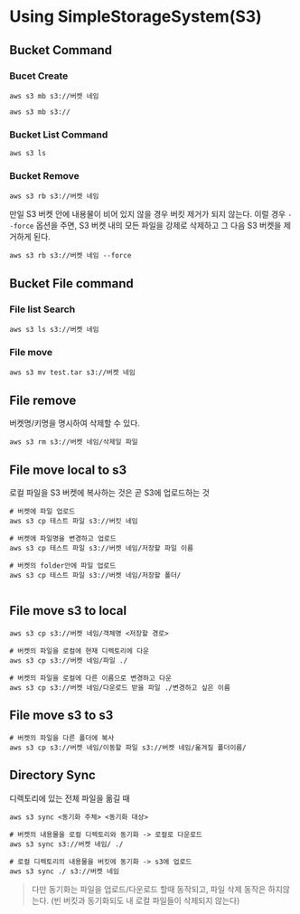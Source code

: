 # Using SimpleStorageSystem(S3)

## Bucket Command

### Bucet Create

```shell
aws s3 mb s3://버켓 네임

aws s3 mb s3://
```

### Bucket List Command

```shell
aws s3 ls
```

### Bucket Remove

```shell
aws s3 rb s3://버켓 네임
```

만일 S3 버켓 안에 내용물이 비어 있지 않을 경우 버킷 제거가 되지 않는다.
이럴 경우 `--force` 옵션을 주면, S3 버켓 내의 모든 파일을 강제로 삭제하고 그 다음 S3 버켓을 제거하게 된다.

```shell
aws s3 rb s3://버켓 네임 --force
```


## Bucket File command

### File list Search

```shell
aws s3 ls s3://버켓 네임
```

### File move

```shell
aws s3 mv test.tar s3://버켓 네임
```

## File remove

버켓명/키명을 명시하여 삭제할 수 있다.

```shell
aws s3 rm s3://버켓 네임/삭제일 파일
```

## File move local to s3

로컬 파일을 S3 버켓에 복사하는 것은 곧 S3에 업로드하는 것

```shell
# 버켓에 파일 업로드
aws s3 cp 테스트 파일 s3://버킷 네임

# 버켓에 파일명을 변경하고 업로드
aws s3 cp 테스트 파일 s3://버켓 네임/저장할 파일 이름

# 버켓의 folder안에 파일 업로드
aws s3 cp 테스트 파일 s3://버켓 네임/저장할 폴더/
 
```

## File move s3 to local

```shell
aws s3 cp s3://버켓 네임/객체명 <저장할 경로>

# 버켓의 파일을 로컬에 현재 디렉토리에 다운
aws s3 cp s3://버켓 네임/파일 ./

# 버켓의 파일을 로컬에 다른 이름으로 변경하고 다운
aws s3 cp s3://버켓 네임/다운로드 받을 파일 ./변경하고 싶은 이름
```

## File move s3 to s3

```shell
# 버켓의 파일을 다른 폴더에 복사
aws s3 cp s3://버켓 네임/이동할 파일 s3://버켓 네임/옮겨질 폴더이름/
```

## Directory Sync

디렉토리에 있는 전체 파일을 옮길 때

```shell
aws s3 sync <동기화 주체> <동기화 대상>

# 버켓의 내용물을 로컬 디렉토리와 동기화 -> 로컬로 다운로드
aws s3 sync s3://버켓 네임/ ./

# 로컬 디렉토리의 내용물을 버킷에 동기화 -> s3에 업로드
aws s3 sync ./ s3://버켓 네임
```

> 다만 동기화는 파일을 업로드/다운로드 할때 동작되고, 파일 삭제 동작은 하지않는다. (빈 버킷과 동기화되도 내 로컬 파일들이 삭제되지 않는다)


